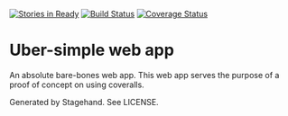 [![Stories in Ready](https://badge.waffle.io/avoivo/dart-coveralls-poc.svg?label=ready&title=Ready)](http://waffle.io/avoivo/dart-coveralls-poc)
[![Build Status](https://travis-ci.org/avoivo/dart-coveralls-poc.svg?branch=master)](https://travis-ci.org/avoivo/dart-coveralls-poc)
[![Coverage Status](https://coveralls.io/repos/avoivo/dart-coveralls-poc/badge.svg?branch=master&service=github)](https://coveralls.io/github/avoivo/dart-coveralls-poc?branch=master)

# Uber-simple web app

An absolute bare-bones web app. This web app serves the purpose of a proof of concept on using coveralls.

Generated by Stagehand. See LICENSE.
